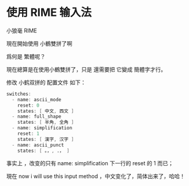 # 使用 RIME 输入法

小狼毫 RIME

現在開始使用 小鶴雙拼了啊

爲何是 繁體呢？

現在總算是在使用小鶴雙拼了，只是 還需要把 它變成 簡體字才行。

修改 小鹤双拼的 配置文件 如下：

```cpp
switches:
  - name: ascii_mode
    reset: 0
    states: [ 中文, 西文 ]
  - name: full_shape
    states: [ 半角, 全角 ]
  - name: simplification
    reset: 1
    states: [ 漢字, 汉字 ]
  - name: ascii_punct
    states: [ 。，, ．， ]
```

事实上 ，改变的只有 name: simplification 下一行的 reset 的 1 而已；

現在 now i will use this input method ，中文变化了，简体出来了，哈哈！

